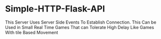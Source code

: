 # Simple-HTTP-Flask-API
This Server Uses Server Side Events To Establish Connection. This Can be Used in Small Real Time Games That can Tolerate High Delay Like Games With tile Based Movement
